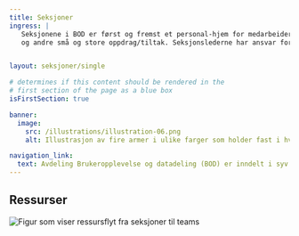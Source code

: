 ```yaml
---
title: Seksjoner
ingress: |
   Seksjonene i BOD er først og fremst et personal-hjem for medarbeidere fra felles kompetanseområder. Seksjonene avgir ressurser (kompetanse) til leveranse-områder i og utenfor BOD som f.eks. til Digdir sine produktgrupper og produktteam, prosjekter 
   og andre små og store oppdrag/tiltak. Seksjonslederne har ansvar for å bygge opp, organisere og selvstendig-gjøre fagmiljøene på best mulig måte.


layout: seksjoner/single

# determines if this content should be rendered in the
# first section of the page as a blue box
isFirstSection: true

banner:
  image:
    src: /illustrations/illustration-06.png
    alt: Illustrasjon av fire armer i ulike farger som holder fast i hverandre

navigation_link:
  text: Avdeling Brukeropplevelse og datadeling (BOD) er inndelt i syv seksjoner
---
```


## Ressurser

![Figur som viser ressursflyt fra seksjoner til teams](/images/pom-vs-sections.svg)
